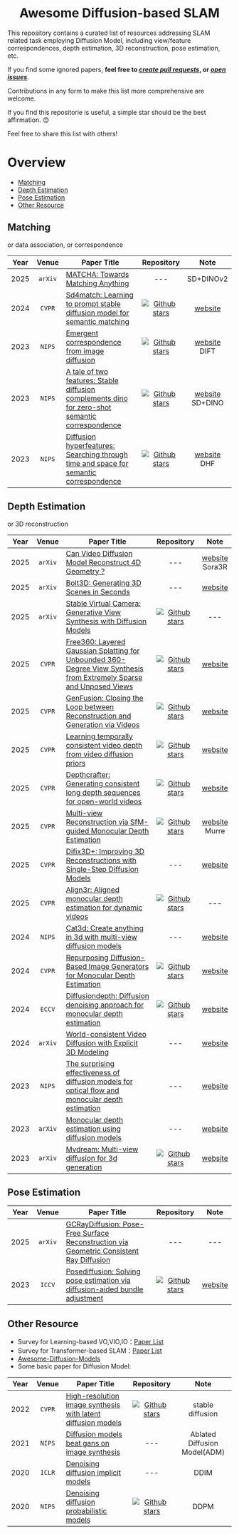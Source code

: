 <p align="center">
  <h1 align="center">
  Awesome Diffusion-based SLAM
  </h1>
</p>

This repository contains a curated list of resources addressing SLAM related task employing Diffusion Model, including view/feature correspondences, depth estimation, 3D reconstruction, pose estimation, etc.

If you find some ignored papers, **feel free to [*create pull requests*](https://github.com/KwanWaiPang/Awesome-Transformer-based-SLAM/blob/pdf/How-to-PR.md), or [*open issues*](https://github.com/KwanWaiPang/Awesome-Diffusion-based-SLAM/issues/new)**. 

Contributions in any form to make this list more comprehensive are welcome.

If you find this repositorie is useful, a simple star should be the best affirmation. 😊

Feel free to share this list with others!

# Overview

- [Matching](#Matching)
- [Depth Estimation](#Depth-Estimation)
- [Pose Estimation](#Pose-Estimation)
- [Other Resource](#Other-Resource)


## Matching

or data association, or correspondence

<!-- |---|`arXiv`|---|---|---| -->
<!-- [![Github stars](https://img.shields.io/github/stars/***.svg)]() -->

| Year | Venue | Paper Title | Repository | Note |
|:----:|:-----:| ----------- |:----------:|:----:|
|2025|`arXiv`|[MATCHA: Towards Matching Anything](https://arxiv.org/pdf/2501.14945)|---|SD+DINOv2|
|2024|`CVPR`|[Sd4match: Learning to prompt stable diffusion model for semantic matching](https://openaccess.thecvf.com/content/CVPR2024/papers/Li_SD4Match_Learning_to_Prompt_Stable_Diffusion_Model_for_Semantic_Matching_CVPR_2024_paper.pdf)|[![Github stars](https://img.shields.io/github/stars/ActiveVisionLab/SD4Match.svg)](https://github.com/ActiveVisionLab/SD4Match)|[website](https://sd4match.active.vision/)|
|2023|`NIPS`|[Emergent correspondence from image diffusion](https://proceedings.neurips.cc/paper_files/paper/2023/file/0503f5dce343a1d06d16ba103dd52db1-Paper-Conference.pdf)|[![Github stars](https://img.shields.io/github/stars/Tsingularity/dift.svg)](https://github.com/Tsingularity/dift)|[website](https://diffusionfeatures.github.io/)<br>DIFT|
|2023|`NIPS`|[A tale of two features: Stable diffusion complements dino for zero-shot semantic correspondence](https://proceedings.neurips.cc/paper_files/paper/2023/file/8e9bdc23f169a05ea9b72ccef4574551-Paper-Conference.pdf)|[![Github stars](https://img.shields.io/github/stars/Junyi42/sd-dino.svg)](https://github.com/Junyi42/sd-dino)|[website](https://sd-complements-dino.github.io/)<br>SD+DINO|
|2023|`NIPS`|[Diffusion hyperfeatures: Searching through time and space for semantic correspondence](https://proceedings.neurips.cc/paper_files/paper/2023/file/942032b61720a3fd64897efe46237c81-Paper-Conference.pdf)|[![Github stars](https://img.shields.io/github/stars/diffusion-hyperfeatures/diffusion_hyperfeatures.svg)](https://github.com/diffusion-hyperfeatures/diffusion_hyperfeatures)|[website](https://diffusion-hyperfeatures.github.io/)<br>DHF|


## Depth Estimation

or 3D reconstruction

<!-- |---|`arXiv`|---|---|---| -->
<!-- [![Github stars](https://img.shields.io/github/stars/***.svg)]() -->

| Year | Venue | Paper Title | Repository | Note |
|:----:|:-----:| ----------- |:----------:|:----:|
|2025|`arXiv`|[Can Video Diffusion Model Reconstruct 4D Geometry ?](https://arxiv.org/pdf/2503.21082)|---|[website](https://wayne-mai.github.io/publication/sora3r_arxiv_2025/)<br>Sora3R|
|2025|`arXiv`|[Bolt3D: Generating 3D Scenes in Seconds](https://arxiv.org/pdf/2503.14445)|---|[website](https://szymanowiczs.github.io/bolt3d)|
|2025|`arXiv`|[Stable Virtual Camera: Generative View Synthesis with Diffusion Models](https://arxiv.org/pdf/2503.14489)|[![Github stars](https://img.shields.io/github/stars/Stability-AI/stable-virtual-camera.svg)](https://github.com/Stability-AI/stable-virtual-camera) |---|
|2025|`CVPR`|[Free360: Layered Gaussian Splatting for Unbounded 360-Degree View Synthesis from Extremely Sparse and Unposed Views](https://arxiv.org/pdf/2503.24382)|[![Github stars](https://img.shields.io/github/stars/chobao/Free360.svg)](https://github.com/chobao/Free360)|[website](https://zju3dv.github.io/free360/)| 
|2025|`CVPR`|[GenFusion: Closing the Loop between Reconstruction and Generation via Videos](https://arxiv.org/pdf/2503.21219)|[![Github stars](https://img.shields.io/github/stars/Inception3D/GenFusion.svg)](https://github.com/Inception3D/GenFusion)|[website](https://genfusion.sibowu.com/)|
|2025|`CVPR`|[Learning temporally consistent video depth from video diffusion priors](https://arxiv.org/pdf/2406.01493)|[![Github stars](https://img.shields.io/github/stars/jiahao-shao1/ChronoDepth.svg)](https://github.com/jiahao-shao1/ChronoDepth)|[website](https://xdimlab.github.io/ChronoDepth/)| 
|2025|`CVPR`|[Depthcrafter: Generating consistent long depth sequences for open-world videos](https://arxiv.org/pdf/2409.02095)|[![Github stars](https://img.shields.io/github/stars/Tencent/DepthCrafter.svg)](https://github.com/Tencent/DepthCrafter)|[website](https://depthcrafter.github.io/)|
|2025|`CVPR`|[Multi-view Reconstruction via SfM-guided Monocular Depth Estimation](https://arxiv.org/pdf/2503.14483)|[![Github stars](https://img.shields.io/github/stars/zju3dv/Murre.svg)](https://github.com/zju3dv/Murre)|[website](https://zju3dv.github.io/murre/)<br>Murre|
|2025|`CVPR`|[Difix3D+: Improving 3D Reconstructions with Single-Step Diffusion Models](https://arxiv.org/pdf/2503.01774?)|---|[website](https://research.nvidia.com/labs/toronto-ai/difix3d/)|
|2025|`CVPR`|[Align3r: Aligned monocular depth estimation for dynamic videos](https://arxiv.org/pdf/2412.03079)|[![Github stars](https://img.shields.io/github/stars/jiah-cloud/Align3R.svg)](https://github.com/jiah-cloud/Align3R)|---|
|2024|`NIPS`|[Cat3d: Create anything in 3d with multi-view diffusion models](https://arxiv.org/pdf/2405.10314)|---|[website](https://cat3d.github.io/)|
|2024|`CVPR`|[Repurposing Diffusion-Based Image Generators for Monocular Depth Estimation](https://openaccess.thecvf.com/content/CVPR2024/papers/Ke_Repurposing_Diffusion-Based_Image_Generators_for_Monocular_Depth_Estimation_CVPR_2024_paper.pdf)| [![Github stars](https://img.shields.io/github/stars/prs-eth/marigold.svg)](https://github.com/prs-eth/marigold)|[website](https://marigoldmonodepth.github.io/)|
|2024|`ECCV`|[Diffusiondepth: Diffusion denoising approach for monocular depth estimation](https://arxiv.org/pdf/2303.05021)|[![Github stars](https://img.shields.io/github/stars/duanyiqun/DiffusionDepth.svg)](https://github.com/duanyiqun/DiffusionDepth)|[website](https://igl-hkust.github.io/Align3R.github.io/)|
|2024|`arXiv`|[World-consistent Video Diffusion with Explicit 3D Modeling](https://arxiv.org/pdf/2412.01821)|---|[website](https://zqh0253.github.io/wvd/)| 
|2023|`NIPS`|[The surprising effectiveness of diffusion models for optical flow and monocular depth estimation](https://proceedings.neurips.cc/paper_files/paper/2023/file/7c119415672ae2186e17d492e1d5da2f-Paper-Conference.pdf)|---|[website](https://diffusion-vision.github.io/)|
|2023|`arXiv`|[Monocular depth estimation using diffusion models](https://arxiv.org/pdf/2302.14816)|---|[website](https://depth-gen.github.io/)| 
|2023|`arXiv`|[Mvdream: Multi-view diffusion for 3d generation](https://arxiv.org/pdf/2308.16512)|[![Github stars](https://img.shields.io/github/stars/bytedance/MVDream.svg)](https://github.com/bytedance/MVDream)|[website](https://mv-dream.github.io/)|

## Pose Estimation

<!-- |---|`arXiv`|---|---|---| -->
<!-- [![Github stars](https://img.shields.io/github/stars/***.svg)]() -->

| Year | Venue | Paper Title | Repository | Note |
|:----:|:-----:| ----------- |:----------:|:----:|
|2025|`arXiv`|[GCRayDiffusion: Pose-Free Surface Reconstruction via Geometric Consistent Ray Diffusion](https://arxiv.org/pdf/2503.22349)|---|---|
|2023|`ICCV`|[Posediffusion: Solving pose estimation via diffusion-aided bundle adjustment](https://openaccess.thecvf.com/content/ICCV2023/papers/Wang_PoseDiffusion_Solving_Pose_Estimation_via_Diffusion-aided_Bundle_Adjustment_ICCV_2023_paper.pdf)|[![Github stars](https://img.shields.io/github/stars/facebookresearch/PoseDiffusion.svg)](https://github.com/facebookresearch/PoseDiffusion)|[website](https://posediffusion.github.io/)|


## Other Resource

* Survey for Learning-based VO,VIO,IO：[Paper List](https://github.com/KwanWaiPang/Awesome-Learning-based-VO-VIO)
* Survey for Transformer-based SLAM：[Paper List](https://github.com/KwanWaiPang/Awesome-Transformer-based-SLAM)
* [Awesome-Diffusion-Models](https://github.com/diff-usion/Awesome-Diffusion-Models)
* Some basic paper for Diffusion Model:

<!-- |---|`arXiv`|---|---|---| -->
<!-- [![Github stars](https://img.shields.io/github/stars/***.svg)]() -->

| Year | Venue | Paper Title | Repository | Note |
|:----:|:-----:| ----------- |:----------:|:----:|
|2022|`CVPR`|[High-resolution image synthesis with latent diffusion models](https://openaccess.thecvf.com/content/CVPR2022/papers/Rombach_High-Resolution_Image_Synthesis_With_Latent_Diffusion_Models_CVPR_2022_paper.pdf)|[![Github stars](https://img.shields.io/github/stars/CompVis/latent-diffusion.svg)](https://github.com/CompVis/latent-diffusion)|stable diffusion|
|2021|`NIPS`|[Diffusion models beat gans on image synthesis](https://proceedings.neurips.cc/paper_files/paper/2021/file/49ad23d1ec9fa4bd8d77d02681df5cfa-Paper.pdf)|---|Ablated Diffusion Model(ADM)|
|2020|`ICLR`|[Denoising diffusion implicit models](https://arxiv.org/pdf/2010.02502)|---|DDIM|
|2020|`NIPS`|[Denoising diffusion probabilistic models](https://proceedings.neurips.cc/paper/2020/file/4c5bcfec8584af0d967f1ab10179ca4b-Paper.pdf)|[![Github stars](https://img.shields.io/github/stars/hojonathanho/diffusion.svg)](https://github.com/hojonathanho/diffusion)|DDPM|
